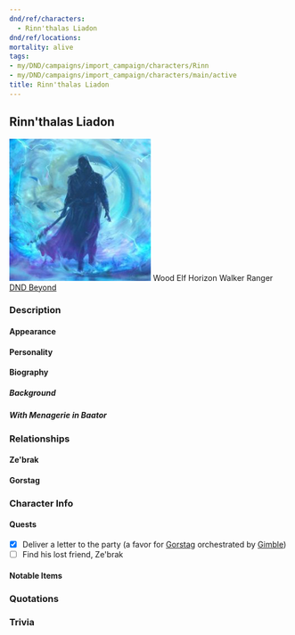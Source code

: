 ```yaml
---
dnd/ref/characters:
  - Rinn'thalas Liadon
dnd/ref/locations:
mortality: alive
tags:
- my/DND/campaigns/import_campaign/characters/Rinn
- my/DND/campaigns/import_campaign/characters/main/active
title: Rinn'thalas Liadon
---
```


## Rinn'thalas Liadon

![Pasted image 20211106142358.png](/images/dnd/pc-rinn.png)
Wood Elf Horizon Walker Ranger
[DND Beyond](https://www.dndbeyond.com/profile/VigilantPotato/characters/60836645)

### Description

#### Appearance

#### Personality

#### Biography

##### Background

##### With Menagerie in Baator

### Relationships

#### Ze'brak

#### Gorstag

### Character Info

#### Quests

- [x] Deliver a letter to the party (a favor for [Gorstag](/dnd/characters/gorstag/) orchestrated by [Gimble](/dnd/characters/gimble-the-diviner/))
- [ ] Find his lost friend, Ze'brak

#### Notable Items

### Quotations

### Trivia
